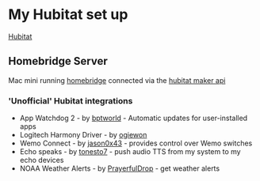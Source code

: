 # My Hubitat set up

[Hubitat](https://hubitat.com/)

## Homebridge Server
Mac mini running [homebridge](https://github.com/nfarina/homebridge/wiki/Install-Homebridge-on-macOS) connected via the [hubitat maker api](https://www.npmjs.com/package/homebridge-hubitat-makerapi.)

### 'Unofficial' Hubitat integrations
- App Watchdog 2 - by [bptworld](https://github.com/bptworld/Hubitat/tree/master/Apps/Apps%20Watchdog%202) - Automatic updates for user-installed apps
- Logitech Harmony Driver - by [ogiewon](https://github.com/ogiewon/Hubitat/tree/master/Drivers/logitech-harmony-hub-parent.src)
- Wemo Connect - by [jason0x43](https://github.com/jason0x43/hubitat) - provides control over Wemo switches
- Echo speaks - by [tonesto7](https://github.com/tonesto7/echo-speaks) - push audio TTS from my system to my echo devices
- NOAA Weather Alerts - by [PrayerfulDrop](https://github.com/PrayerfulDrop/Hubitat/tree/master/NOAA) - get weather alerts
